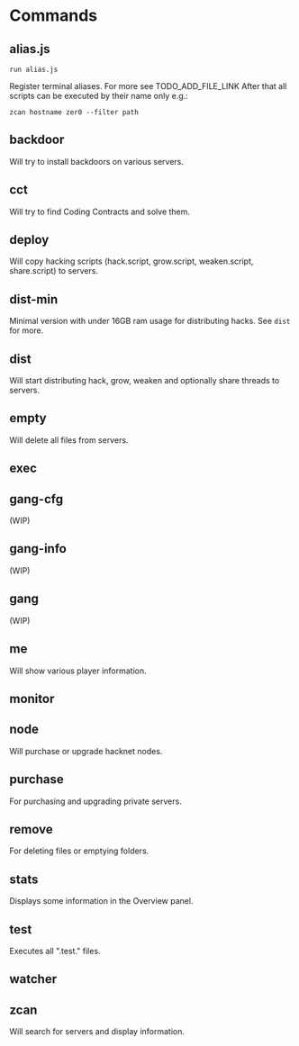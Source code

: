 # Commands

## alias.js

```
run alias.js
```

Register terminal aliases. For more see TODO_ADD_FILE_LINK
After that all scripts can be executed by their name only e.g.:

```
zcan hostname zer0 --filter path
```

## backdoor

Will try to install backdoors on various servers.

## cct

Will try to find Coding Contracts and solve them.

## deploy

Will copy hacking scripts (hack.script, grow.script, weaken.script, share.script) to servers.

## dist-min

Minimal version with under 16GB ram usage for distributing hacks. See `dist` for more.

## dist

Will start distributing hack, grow, weaken and optionally share threads to servers.

## empty

Will delete all files from servers.

## exec

## gang-cfg

(WIP)

## gang-info

(WIP)

## gang

(WIP)

## me

Will show various player information.

## monitor

## node

Will purchase or upgrade hacknet nodes.

## purchase

For purchasing and upgrading private servers.

## remove

For deleting files or emptying folders.

## stats

Displays some information in the Overview panel.

## test

Executes all ".test." files.

## watcher

## zcan

Will search for servers and display information.


